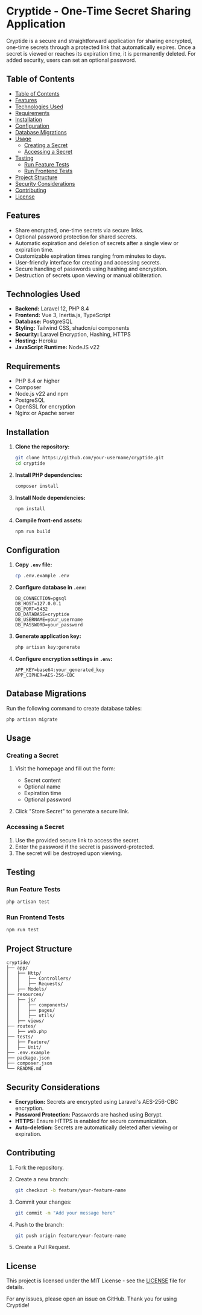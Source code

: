 # Cryptide - One-Time Secret Sharing Application

Cryptide is a secure and straightforward application for sharing encrypted, one-time secrets through a protected link that automatically expires. Once a secret is viewed or reaches its expiration time, it is permanently deleted. For added security, users can set an optional password.

## Table of Contents

- [Table of Contents](#table-of-contents)
- [Features](#features)
- [Technologies Used](#technologies-used)
- [Requirements](#requirements)
- [Installation](#installation)
- [Configuration](#configuration)
- [Database Migrations](#database-migrations)
- [Usage](#usage)
  - [Creating a Secret](#creating-a-secret)
  - [Accessing a Secret](#accessing-a-secret)
- [Testing](#testing)
  - [Run Feature Tests](#run-feature-tests)
  - [Run Frontend Tests](#run-frontend-tests)
- [Project Structure](#project-structure)
- [Security Considerations](#security-considerations)
- [Contributing](#contributing)
- [License](#license)

## Features

- Share encrypted, one-time secrets via secure links.
- Optional password protection for shared secrets.
- Automatic expiration and deletion of secrets after a single view or expiration time.
- Customizable expiration times ranging from minutes to days.
- User-friendly interface for creating and accessing secrets.
- Secure handling of passwords using hashing and encryption.
- Destruction of secrets upon viewing or manual obliteration.

## Technologies Used

- **Backend:** Laravel 12, PHP 8.4
- **Frontend:** Vue 3, Inertia.js, TypeScript
- **Database:** PostgreSQL
- **Styling:** Tailwind CSS, shadcn/ui components
- **Security:** Laravel Encryption, Hashing, HTTPS
- **Hosting:** Heroku
- **JavaScript Runtime:** NodeJS v22

## Requirements

- PHP 8.4 or higher
- Composer
- Node.js v22 and npm
- PostgreSQL
- OpenSSL for encryption
- Nginx or Apache server

## Installation

1. **Clone the repository:**

   ```bash
   git clone https://github.com/your-username/cryptide.git
   cd cryptide
   ```

2. **Install PHP dependencies:**

   ```bash
   composer install
   ```

3. **Install Node dependencies:**

   ```bash
   npm install
   ```

4. **Compile front-end assets:**

   ```bash
   npm run build
   ```

## Configuration

1. **Copy `.env` file:**

   ```bash
   cp .env.example .env
   ```

2. **Configure database in `.env`:**

   ```
   DB_CONNECTION=pgsql
   DB_HOST=127.0.0.1
   DB_PORT=5432
   DB_DATABASE=cryptide
   DB_USERNAME=your_username
   DB_PASSWORD=your_password
   ```

3. **Generate application key:**

   ```bash
   php artisan key:generate
   ```

4. **Configure encryption settings in `.env`:**

   ```
   APP_KEY=base64:your_generated_key
   APP_CIPHER=AES-256-CBC
   ```

## Database Migrations

Run the following command to create database tables:

```bash
php artisan migrate
```

## Usage

### Creating a Secret

1. Visit the homepage and fill out the form:
   - Secret content
   - Optional name
   - Expiration time
   - Optional password

2. Click "Store Secret" to generate a secure link.

### Accessing a Secret

1. Use the provided secure link to access the secret.
2. Enter the password if the secret is password-protected.
3. The secret will be destroyed upon viewing.

## Testing

### Run Feature Tests

```bash
php artisan test
```

### Run Frontend Tests

```bash
npm run test
```

## Project Structure

```
cryptide/
├── app/
│   ├── Http/
│   │   ├── Controllers/
│   │   ├── Requests/
│   ├── Models/
├── resources/
│   ├── js/
│   │   ├── components/
│   │   ├── pages/
│   │   ├── utils/
│   ├── views/
├── routes/
│   ├── web.php
├── tests/
│   ├── Feature/
│   ├── Unit/
├── .env.example
├── package.json
├── composer.json
└── README.md
```

## Security Considerations

- **Encryption:** Secrets are encrypted using Laravel's AES-256-CBC encryption.
- **Password Protection:** Passwords are hashed using Bcrypt.
- **HTTPS:** Ensure HTTPS is enabled for secure communication.
- **Auto-deletion:** Secrets are automatically deleted after viewing or expiration.

## Contributing

1. Fork the repository.
2. Create a new branch:

   ```bash
   git checkout -b feature/your-feature-name
   ```

3. Commit your changes:

   ```bash
   git commit -m "Add your message here"
   ```

4. Push to the branch:

   ```bash
   git push origin feature/your-feature-name
   ```

5. Create a Pull Request.

## License

This project is licensed under the MIT License - see the [LICENSE](LICENSE) file for details.

For any issues, please open an issue on GitHub. Thank you for using Cryptide!
